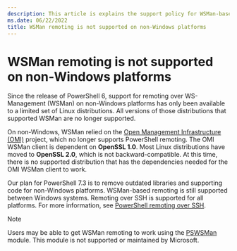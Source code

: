 ```yaml
---
description: This article is explains the support policy for WSMan-based remoting on non-Windows platforms.
ms.date: 06/22/2022
title: WSMan remoting is not supported on non-Windows platforms
---
```

# WSMan remoting is not supported on non-Windows platforms

Since the release of PowerShell 6, support for remoting over WS-Management (WSMan) on non-Windows
platforms has only been available to a limited set of Linux distributions. All versions of those
distributions that supported WSMan are no longer supported.

On non-Windows, WSMan relied on the
[Open Management Infrastructure (OMI)](https://github.com/Microsoft/omi) project, which no longer
supports PowerShell remoting. The OMI WSMan client is dependent on **OpenSSL 1.0**. Most Linux
distributions have moved to **OpenSSL 2.0**, which is not backward-compatible. At this time, there
is no supported distribution that has the dependencies needed for the OMI WSMan client to work.

Our plan for PowerShell 7.3 is to remove outdated libraries and supporting code for non-Windows
platforms. WSMan-based remoting is still supported between Windows systems. Remoting over SSH is
supported for all platforms. For more information, see
[PowerShell remoting over SSH](SSH-Remoting-in-PowerShell-Core.md).

> [!NOTE]
> Users may be able to get WSMan remoting to work using the
> [PSWSMan](https://www.powershellgallery.com/packages/PSWSMan) module. This module is not supported
> or maintained by Microsoft.
